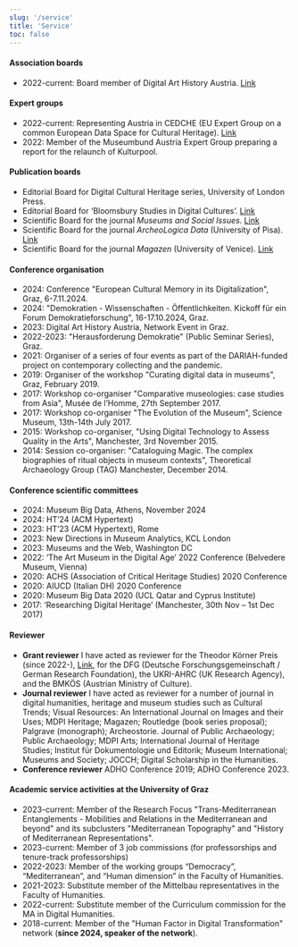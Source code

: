 ```yaml
---
slug: '/service'
title: 'Service'
toc: false
---
```


#### Association boards
-   2022-current: Board member of Digital Art History Austria. [Link](https://darthist.at/)

#### Expert groups
- 2022-current: Representing Austria in CEDCHE (EU Expert Group on a common European Data Space for Cultural Heritage). [Link](https://digital-strategy.ec.europa.eu/en/news/expert-group-common-european-data-space-cultural-heritage)
- 2022: Member of the Museumbund Austria Expert Group preparing a report for the relaunch of Kulturpool.

#### Publication boards
-   Editorial Board for Digital Cultural Heritage series, University of London Press.
-   Editorial Board for ‘Bloomsbury Studies in Digital Cultures’. [Link](https://www.bloomsbury.com/uk/series/bloomsbury-studies-in-digital-cultures/)
-   Scientific Board for the journal *Museums and Social Issues*. [Link](https://www.tandfonline.com/journals/ymsi20) 
-   Scientific Board for the journal *ArcheoLogica Data* (University of Pisa). [Link](https://www.mappalab.eu/en/archeologica-data/)
-   Scientific Board for the journal *Magazen* (University of Venice). [Link](https://edizionicafoscari.unive.it/it/edizioni4/riviste/magazen/)

#### Conference organisation
* 2024: Conference "European Cultural Memory in its Digitalization", Graz, 6-7.11.2024.
* 2024: "Demokratien - Wissenschaften - Öffentlichkeiten. Kickoff für ein Forum Demokratieforschung", 16-17.10.2024, Graz.
* 2023: Digital Art History Austria, Network Event in Graz.
* 2022-2023: "Herausforderung Demokratie" (Public Seminar Series), Graz.
* 2021: Organiser of a series of four events as part of the DARIAH-funded project on contemporary collecting and the pandemic.
* 2019: Organiser of the workshop "Curating digital data in museums", Graz, February 2019.
* 2017: Workshop co-organiser "Comparative museologies: case studies from Asia", Musée de l’Homme, 27th September 2017.
* 2017: Workshop co-organiser "The Evolution of the Museum", Science Museum, 13th-14th July 2017.
* 2015: Workshop co-organiser, "Using Digital Technology to Assess Quality in the Arts", Manchester, 3rd November 2015.
* 2014: Session co-organiser: "Cataloguing Magic. The complex biographies of ritual objects in museum contexts", Theoretical Archaeology Group (TAG) Manchester, December 2014.

#### Conference scientific committees
* 2024: Museum Big Data, Athens, November 2024
* 2024: HT’24 (ACM Hypertext)
* 2023: HT’23 (ACM Hypertext), Rome 
* 2023: New Directions in Museum Analytics, KCL London
* 2023: Museums and the Web, Washington DC
* 2022: ‘The Art Museum in the Digital Age’ 2022 Conference (Belvedere Museum, Vienna)
* 2020: ACHS (Association of Critical Heritage Studies) 2020 Conference
* 2020: AIUCD (Italian DH) 2020 Conference
* 2020: Museum Big Data 2020 (UCL Qatar and Cyprus Institute)
* 2017: ‘Researching Digital Heritage’ (Manchester, 30th Nov – 1st Dec 2017)

#### Reviewer
* **Grant reviewer** I have acted as reviewer for the Theodor Körner Preis (since 2022-), [Link](https://www.theodorkoernerfonds.at/tkf/index.html), for the DFG (Deutsche Forschungsgemeinschaft / German Research Foundation), the UKRI-AHRC (UK Research Agency), and the BMKÖS (Austrian Ministry of Culture).
* **Journal reviewer** I have acted as reviewer for a number of journal in digital humanities, heritage and museum studies such as Cultural Trends; Visual Resources: An International Journal on Images and their Uses; MDPI Heritage; Magazen; Routledge (book series proposal); Palgrave (monograph); Archeostorie. Journal of Public Archaeology; Public Archaeology; MDPI Arts; International Journal of Heritage Studies; Institut für Dokumentologie und Editorik; Museum International; Museums and Society; JOCCH; Digital Scholarship in the Humanities.
* **Conference reviewer** ADHO Conference 2019; ADHO Conference 2023.

#### Academic service activities at the University of Graz
* 2023-current: Member of the Research Focus "Trans-Mediterranean Entanglements - Mobilities and Relations in the Mediterranean and beyond" and its subclusters "Mediterranean Topography" and "History of Mediterranean Representations".
* 2023-current: Member of 3 job commissions (for professorships and tenure-track professorships)
* 2022-2023: Member of the working groups “Democracy”, “Mediterranean”, and “Human dimension” in the Faculty of Humanities.
* 2021-2023: Substitute member of the Mittelbau representatives in the Faculty of Humanities.
* 2022-current: Substitute member of the Curriculum commission for the MA in Digital Humanities.
* 2018-current: Member of the "Human Factor in Digital Transformation" network (**since 2024, speaker of the network**).
